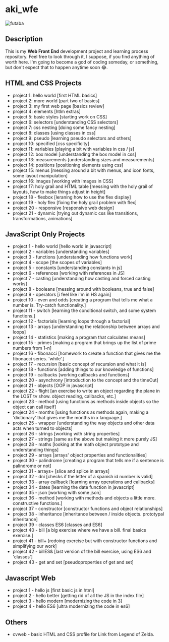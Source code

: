 # aki_wfe

![futaba](https://vignette.wikia.nocookie.net/megamitensei/images/d/df/PQ2_Futaba_Sakura.png/revision/latest/scale-to-width-down/300?cb=20180901214125)

## Description 

This is my **Web Front End** development project and learning process repository. Feel free to look through it, I suppose, if you find anything of worth here. I'm going to become a god of coding someday, or something, but don't expect that to happen anytime soon 😂.

## HTML and CSS Projects

- project 1: hello world [first HTML basics]
- project 2: more world [part two of basics]
- project 3: my first web page [basics review]
- project 4: elements [htlm extras]
- project 5: basic styles [starting work on CSS]
- project 6: selectors [understanding CSS selectors]
- project 7: css nesting [doing some fancy nesting]
- project 8: classes [using classes in css]
- project 9: pseudo [learning pseudo selectors and others]
- project 10: specified [css specificity]
- project 11: variables [playing a bit with variables in css / js]
- project 12: box model [understanding the box model in css]
- project 13: measurements [understanding sizes and measurements]
- project 14: positions [positioning elements using css]
- project 15: menus [messing around a bit with menus, and icon fonts, some layout manipulation]
- project 16: images [working with images in CSS]
- project 17: holy grail and HTML table [messing with the holy grail of layouts, how to make things adjust in height]
- project 18 - flexbox [leraning how to use the flex display]
- project 19 - holy flex [fixing the holy grail problem with flex]
- project 20 - responsive [responsive web design]
- project 21 - dynamic [trying out dynamic css like transitions, transformations, animations]

## JavaScript Only Projects

- project 1 - hello world [hello world in javascript]
- project 2 - variables [understanding variables]
- project 3 - functions [understanding how functions work]
- project 4 - scope [the scopes of variables]
- project 5 - constants [understanding constants in js]
- project 6 - references [working with references in JS]
- project 7 - casting [understanding how casting and forced casting works]
- project 8 - booleans [messing around with booleans, true and false]
- project 9 - operators [i feel like i'm in HS again]
- project 10 - even and odds [creating a program that tells me what a number is. Try-catch functionality.]
- project 11 - switch [learning the conditional switch, and some system functions.]
- project 12 - factorials [learning loops through a factorial]
- project 13 - arrays [understanding the relationship between arrays and loops]
- project 14 - statistics [making a program that calculates means]
- project 15 - primes [making a program that brings up the list of prime numbers from 1-n]
- project 16 - fibonacci [homework to create a function that gives me the fibonacci series. 'while'.]
- project 17 - recursion [basic concept of recursion and what it is]
- project 18 - functions [adding things to our knowledge of functions]
- project 19 - callbacks [working callbacks and functions]
- project 20 - asynchrony [introduction to the concept and the timeOut]
- project 21 - objects [OOP in javascript]
- project 22 - flight [an exercise to write an object regarding the plane in the LOST tv show. object reading, callbacks, etc.]
- project 23 - method [using functions as methods inside objects so the object can call itself]
- project 24 - months [using functions as methods again, making a 'dictionary' that gives me the months in x language.]
- project 25 - wrapper [understanding the way objects and other data acts when turned to objects]
- project 26 - strings [working with string properties]
- project 27 - strings [same as the above but making it more purely JS]
- project 28 - maths [looking at the math object prototype and understanding things]
- project 29 - arrays [arrays' object properties and functionalities]
- project 30 - palindrome [creating a program that tells me if a sentence is palindrome or not]
- project 31 - arrays+ [slice and splice in arrays]
- project 32 - dni [checks if the letter of a spanish id number is valid]
- project 33 - array callback [learning array operations and callbacks]
- project 34 - dates [learning the date function in javascript]
- project 35 - json [working with some json]
- project 36 - method [working with methods and objects a little more. constructive functions.]
- project 37 - constructor [constructor functions and object relationships]
- project 38 - inheritance [inheritance between / inside objects. prototypal inheritance]
- project 39 - classes ES6 [classes and ES6]
- project 40 - bill [a big exercise where we have a bill. final basics exercise.]
- project 41 - bill+ [redoing exercise but with constructor functions and simplifying our work]
- project 42 - billES& [last version of the bill exercise, using ES6 and 'classes']
- project 43 - get and set [pseudoproperties of get and set]

## Javascript Web

- project 1 - hello js [first basic js in html]
- project 2 - hello better [getting rid of all the JS in the index file]
- project 3 - hello modern [modernizing the code in 3]
- project 4 - hello ES6 [ultra modernizing the code in es6]

## Others

- cvweb - basic HTML and CSS profile for Link from Legend of Zelda.